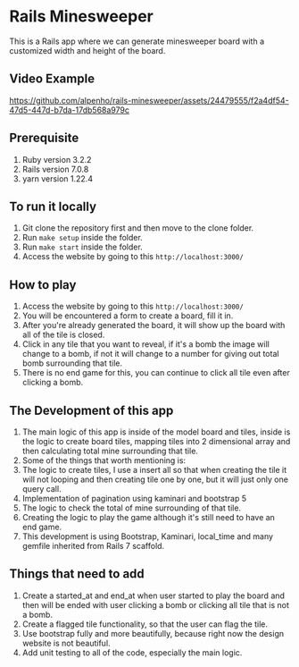 # Rails Minesweeper
This is a Rails app where we can generate minesweeper board with a customized width and height of the board.

## Video Example

https://github.com/alpenho/rails-minesweeper/assets/24479555/f2a4df54-47d5-447d-b7da-17db568a979c


## Prerequisite

1. Ruby version 3.2.2
2. Rails version 7.0.8
3. yarn version 1.22.4

## To run it locally

1. Git clone the repository first and then move to the clone folder.
2. Run `make setup` inside the folder.
3. Run `make start` inside the folder.
4. Access the website by going to this `http://localhost:3000/`

## How to play

1. Access the website by going to this `http://localhost:3000/`
2. You will be encountered a form to create a board, fill it in.
3. After you're already generated the board, it will show up the board with all of the tile is closed.
4. Click in any tile that you want to reveal, if it's a bomb the image will change to a bomb, if not it will change to a number for giving out total bomb surrounding that tile.
5. There is no end game for this, you can continue to click all tile even after clicking a bomb.

## The Development of this app

1. The main logic of this app is inside of the model board and tiles, inside is the logic to create board tiles, mapping tiles into 2 dimensional array and then calculating total mine surrounding that tile.
2. Some of the things that worth mentioning is:
  1. The logic to create tiles, I use a insert all so that when creating the tile it will not looping and then creating tile one by one, but it will just only one query call.
  2. Implementation of pagination using kaminari and bootstrap 5
  3. The logic to check the total of mine surrounding of that tile.
  4. Creating the logic to play the game although it's still need to have an end game.
3. This development is using Bootstrap, Kaminari, local_time and many gemfile inherited from Rails 7 scaffold.

## Things that need to add

1. Create a started_at and end_at when user started to play the board and then will be ended with user clicking a bomb or clicking all tile that is not a bomb.
2. Create a flagged tile functionality, so that the user can flag the tile.
3. Use bootstrap fully and more beautifully, because right now the design website is not beautiful.
4. Add unit testing to all of the code, especially the main logic.
